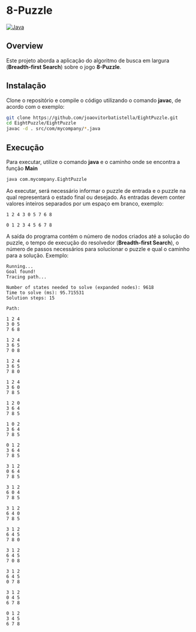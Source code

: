 # 8-Puzzle

[![Java](https://img.shields.io/badge/java-22.0.1-gree)](https://jdk.java.net/)

## Overview

Este projeto aborda a aplicação do algoritmo de busca em largura (**Breadth-first Search**) sobre o jogo **8-Puzzle**.

## Instalação

Clone o repositório e compile o código utilizando o comando **javac**, de acordo com o exemplo:

```Bash
git clone https://github.com/joaovitorbatistella/EightPuzzle.git
cd EightPuzzle/EightPuzzle
javac -d . src/com/mycompany/*.java
```

## Execução

Para executar, utilize o comando **java** e o caminho onde se encontra a função **Main**
```Bash
java com.mycompany.EightPuzzle
```
Ao executar, será necessário informar o puzzle de entrada e o puzzle na qual representará o estado final ou desejado.
As entradas devem conter valores inteiros separados por um espaço em branco, exemplo:
```text
1 2 4 3 0 5 7 6 8
```
```text
0 1 2 3 4 5 6 7 8
```

A saída do programa contém o número de nodos criados até a solução do puzzle, o tempo de execução do resolvedor (**Breadth-first Search**), 
o número de passos necessários para solucionar o puzzle e qual o caminho para a solução. Exemplo:
```text
Running...
Goal found!
Tracing path...

Number of states needed to solve (expanded nodes): 9618
Time to solve (ms): 95.715531
Solution steps: 15

Path:

1 2 4 
3 0 5 
7 6 8 

1 2 4 
3 6 5 
7 0 8 

1 2 4 
3 6 5 
7 8 0 

1 2 4 
3 6 0 
7 8 5 

1 2 0 
3 6 4 
7 8 5 

1 0 2 
3 6 4 
7 8 5 

0 1 2 
3 6 4 
7 8 5 

3 1 2 
0 6 4 
7 8 5 

3 1 2 
6 0 4 
7 8 5 

3 1 2 
6 4 0 
7 8 5 

3 1 2 
6 4 5 
7 8 0 

3 1 2 
6 4 5 
7 0 8 

3 1 2 
6 4 5 
0 7 8 

3 1 2 
0 4 5 
6 7 8 

0 1 2 
3 4 5 
6 7 8
```